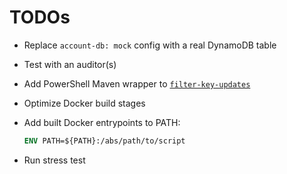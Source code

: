 # TODOs

- Replace `account-db: mock` config with a real DynamoDB table
- Test with an auditor(s)
- Add PowerShell Maven wrapper to [`filter-key-updates`](./filter-key-updates/)
- Optimize Docker build stages
- Add built Docker entrypoints to PATH:

  ```Dockerfile
  ENV PATH=${PATH}:/abs/path/to/script
  ```

- Run stress test

